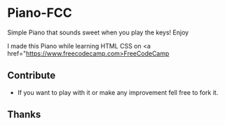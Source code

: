 # Piano-FCC
Simple Piano that sounds sweet when you play the keys! Enjoy

I made this Piano while learning HTML CSS on <a href="https://www.freecodecamp.com>FreeCodeCamp</a>

  ## Contribute
  
  - If you want to play with it or make any improvement fell free to fork it. 
 
  ## Thanks
  
